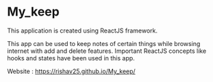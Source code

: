 # My_keep

This application is created using ReactJS framework. 

This app can be used to keep notes of certain things while browsing internet with add and delete features. Important ReactJS concepts like hooks and states have been used in this app.

Website : https://rishav25.github.io/My_keep/
